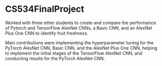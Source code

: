 # CS534FinalProject
Worked with three other students to create and compare the performance of Pytorch and TensorFlow AlexNet CNNs, a Basic CNN, and an AlexNet Plus One CNN to identify fruit freshness. 

Main contributions were implementing the hyperparameter tuning for the PyTorch AlexNet CNN, Basic CNN, and the AlexNet Plus One CNN, helping to implement the initial stages of the TensorFlow AlexNet CNN, and conducting results for the PyTorch AlexNet CNN. 
